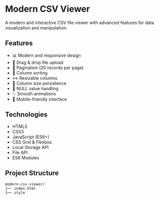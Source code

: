 # Modern CSV Viewer

A modern and interactive CSV file viewer with advanced features for data visualization and manipulation.

## Features

- 📊 Modern and responsive design
- 📱 Drag & drop file upload
- 📑 Pagination (20 records per page)
- 🔄 Column sorting
- ↔️ Resizable columns
- 💾 Column size persistence
- 🎯 NULL value handling
- ✨ Smooth animations
- 📱 Mobile-friendly interface

## Technologies

- HTML5
- CSS3
- JavaScript (ES6+)
- CSS Grid & Flexbox
- Local Storage API
- File API
- ES6 Modules

## Project Structure

```
modern-csv-viewer/
├── index.html
├── style